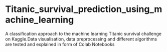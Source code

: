 # Titanic_survival_prediction_using_machine_learning
A classification approach to the machine learning Titanic survival challenge on Kaggle.Data visualisation, data preprocessing and different algorithms are tested and explained in form of Colab Notebooks
